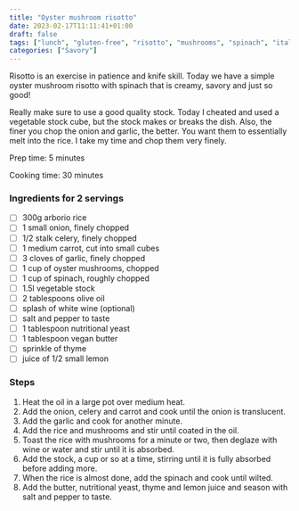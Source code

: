 ```yaml
---
title: "Oyster mushroom risotto"
date: 2023-02-17T11:11:41+01:00
draft: false
tags: ["lunch", "gluten-free", "risotto", "mushrooms", "spinach", "italian"]
categories: ["Savory"]
---
```


Risotto is an exercise in patience and knife skill. Today we have a simple oyster mushroom risotto with spinach that is 
creamy, savory and just so good!

Really make sure to use a good quality stock. Today I cheated and used a vegetable stock cube, but the stock makes or breaks the dish.
Also, the finer you chop the onion and garlic, the better. You want them to essentially melt into the rice. I take my time and chop them very finely.


<div class="recipe">
Prep time: 5 minutes

Cooking time: 30 minutes

### Ingredients for 2 servings
- [ ] 300g arborio rice
- [ ] 1 small onion, finely chopped
- [ ] 1/2 stalk celery, finely chopped
- [ ] 1 medium carrot, cut into small cubes
- [ ] 3 cloves of garlic, finely chopped
- [ ] 1 cup of oyster mushrooms, chopped
- [ ] 1 cup of spinach, roughly chopped
- [ ] 1.5l vegetable stock
- [ ] 2 tablespoons olive oil
- [ ] splash of white wine (optional)
- [ ] salt and pepper to taste
- [ ] 1 tablespoon nutritional yeast
- [ ] 1 tablespoon vegan butter
- [ ] sprinkle of thyme
- [ ] juice of 1/2 small lemon

### Steps
1. Heat the oil in a large pot over medium heat.
2. Add the onion, celery and carrot and cook until the onion is translucent.
3. Add the garlic and cook for another minute.
4. Add the rice and mushrooms and stir until coated in the oil.
5. Toast the rice with mushrooms for a minute or two, then deglaze with wine or water and stir until it is absorbed.
6. Add the stock, a cup or so at a time, stirring until it is fully absorbed before adding more.
7. When the rice is almost done, add the spinach and cook until wilted.
8. Add the butter, nutritional yeast, thyme and lemon juice and season with salt and pepper to taste.

</div>
